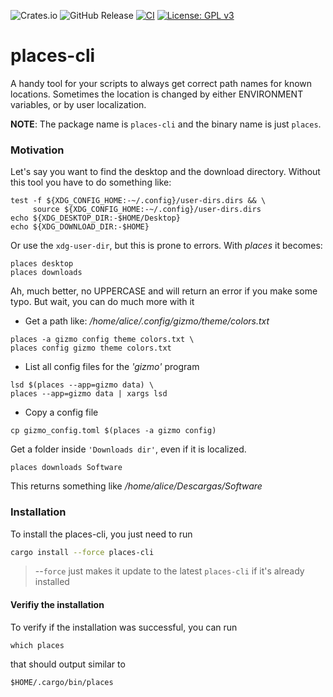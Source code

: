![Crates.io](https://img.shields.io/crates/v/places-cli)
![GitHub Release](https://img.shields.io/github/v/release/jtsagata/places-cli?include_prereleases)
[![CI](https://github.com/jtsagata/places-cli/workflows/CI/badge.svg)](https://github.com/jtsagata/places-cli/actions)
[![License: GPL v3](https://img.shields.io/badge/License-GPLv3-blue.svg)](https://www.gnu.org/licenses/gpl-3.0)

# places-cli
A handy tool for your scripts to always get correct path names for known locations.
Sometimes the location is changed by either ENVIRONMENT variables, or by user localization.

**NOTE**: The package name is `places-cli` and the binary name is just `places`.

### Motivation
Let's say you want to find the desktop and the download directory.
Without this tool you have to do something like:

```shell
test -f ${XDG_CONFIG_HOME:-~/.config}/user-dirs.dirs && \
     source ${XDG_CONFIG_HOME:-~/.config}/user-dirs.dirs
echo ${XDG_DESKTOP_DIR:-$HOME/Desktop}
echo ${XDG_DOWNLOAD_DIR:-$HOME}
```

Or use the `xdg-user-dir`, but this is prone to errors.  With _places_ it becomes:

```shell
places desktop
places downloads
```

Ah, much better, no UPPERCASE and will return an error if you make some typo.
But wait, you can do much more with it

- Get a path like: _/home/alice/.config/gizmo/theme/colors.txt_

```shell
places -a gizmo config theme colors.txt \
places config gizmo theme colors.txt
```
- List all config files for the _'gizmo'_ program

```shell
lsd $(places --app=gizmo data) \
places --app=gizmo data | xargs lsd
```

- Copy a config file
```shell
cp gizmo_config.toml $(places -a gizmo config)
```



Get a folder inside `'Downloads dir'`, even if it is localized.
```shell
places downloads Software
```

This returns something like _/home/alice/Descargas/Software_


### Installation

To install the places-cli, you just need to run

```bash
cargo install --force places-cli
```

> --`force` just makes it update to the latest `places-cli` if it's already installed


#### Verifiy the installation
To verify if the installation was successful, you can run
```shell
which places
```
 that should output similar to

```shell
$HOME/.cargo/bin/places
```

